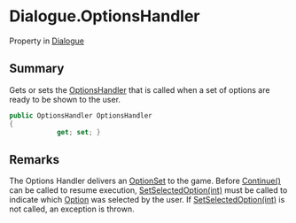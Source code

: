 # Dialogue.OptionsHandler

Property in [Dialogue](/api/csharp/yarn.dialogue.md)

## Summary


Gets or sets the  <a href="yarn.optionshandler.md">OptionsHandler</a>  that is
called when a set of options are ready to be shown to the user.


```csharp
public OptionsHandler OptionsHandler
{
            get; set; }
```

## Remarks


The Options Handler delivers an  <a href="yarn.optionset.md">OptionSet</a>  to the
game. Before  <a href="yarn.dialogue.continue.md">Continue()</a>  can be called to resume
execution,  <a href="yarn.dialogue.setselectedoption.md">SetSelectedOption(int)</a>  must be called to
indicate which  <a href="yarn.optionset.option.md">Option</a>  was selected by
the user. If  <a href="yarn.dialogue.setselectedoption.md">SetSelectedOption(int)</a>  is not called, an
exception is thrown.


